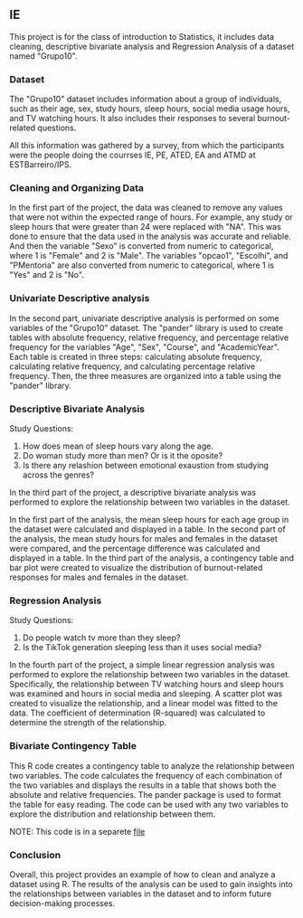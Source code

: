 ## IE

This project is for the class of introduction to Statistics, it includes data cleaning, descriptive bivariate analysis and Regression Analysis of a dataset named "Grupo10".

### Dataset

The "Grupo10" dataset includes information about a group of individuals, such as their age, sex, study hours, sleep hours, social media usage hours, and TV watching hours. It also includes their responses to several burnout-related questions. 

All this information was gathered by a survey, from which the participants were the people doing the courrses IE, PE, ATED, EA and ATMD at ESTBarreiro/IPS.

### Cleaning and Organizing Data

In the first part of the project, the data was cleaned to remove any values that were not within the expected range of hours. For example, any study or sleep hours that were greater than 24 were replaced with "NA". This was done to ensure that the data used in the analysis was accurate and reliable. And then the variable "Sexo" is converted from numeric to categorical, where 1 is "Female" and 2 is "Male". The variables "opcao1", "Escolhi", and "PMentoria" are also converted from numeric to categorical, where 1 is "Yes" and 2 is "No".


### Univariate Descriptive analysis

In the second part, univariate descriptive analysis is performed on some variables of the "Grupo10" dataset. The "pander" library is used to create tables with absolute frequency, relative frequency, and percentage relative frequency for the variables "Age", "Sex", "Course", and "AcademicYear". Each table is created in three steps: calculating absolute frequency, calculating relative frequency, and calculating percentage relative frequency. Then, the three measures are organized into a table using the "pander" library.

### Descriptive Bivariate Analysis

Study Questions:

1. How does mean of sleep hours vary along the age.
2. Do woman study more than men?  Or is it the oposite?
3. Is there any relashion between emotional exaustion from studying across the genres?



In the third part of the project, a descriptive bivariate analysis was performed to explore the relationship between two variables in the dataset.

In the first part of the analysis, the mean sleep hours for each age group in the dataset were calculated and displayed in a table. In the second part of the analysis, the mean study hours for males and females in the dataset were compared, and the percentage difference was calculated and displayed in a table. In the third part of the analysis, a contingency table and bar plot were created to visualize the distribution of burnout-related responses for males and females in the dataset.

### Regression Analysis

Study Questions:
1. Do people watch tv more than they sleep?
2. Is the TikTok generation sleeping less than it uses social media?


In the fourth part of the project, a simple linear regression analysis was performed to explore the relationship between two variables in the dataset. Specifically, the relationship between TV watching hours and sleep hours was examined and hours in social media and sleeping. A scatter plot was created to visualize the relationship, and a linear model was fitted to the data. The coefficient of determination (R-squared) was calculated to determine the strength of the relationship.


### Bivariate Contingency Table

This R code creates a contingency table to analyze the relationship between two variables. The code calculates the frequency of each combination of the two variables and displays the results in a table that shows both the absolute and relative frequencies. The pander package is used to format the table for easy reading. The code can be used with any two variables to explore the distribution and relationship between them.

NOTE: This code is in a separete [file](bivariate_contigence.R)



### Conclusion

Overall, this project provides an example of how to clean and analyze a dataset using R. The results of the analysis can be used to gain insights into the relationships between variables in the dataset and to inform future decision-making processes.
	

